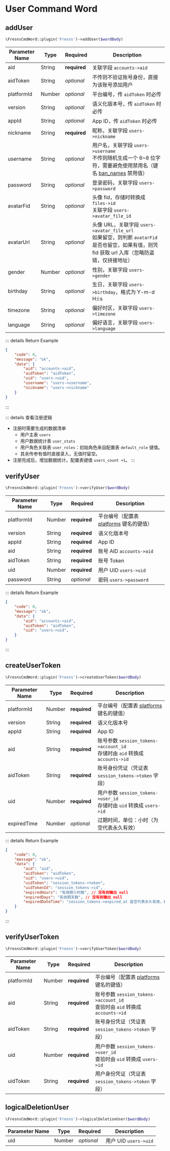 # User Command Word

## addUser

```php
\FresnsCmdWord::plugin('Fresns')->addUser($wordBody)
```
| Parameter Name | Type | Required | Description |
| --- | --- | --- | --- |
| aid | String | **required** | 关联字段 `accounts->aid` |
| aidToken | String | *optional* | 不传则不验证账号身份，直接为该账号添加用户 |
| platformId | Number | *optional* | 平台编号，传 `aidToken` 时必传 |
| version | String | *optional* | 语义化版本号，传 `aidToken` 时必传 |
| appId | String | *optional* | App ID，传 `aidToken` 时必传 |
| nickname | String | **required** | 昵称，关联字段 `users->nickname` |
| username | String | *optional* | 用户名，关联字段 `users->username`<br>不传则随机生成一个 6~8 位字符，需要避免使用禁用名（键名 [ban_names](../../database/dictionary/ban-names.md) 禁用值） |
| password | String | *optional* | 登录密码，关联字段 `users->password` |
| avatarFid | String | *optional* | 头像 fid，存储时转换成 `files->id`<br>关联字段 `users->avatar_file_id` |
| avatarUrl | String | *optional* | 头像 URL，关联字段 `users->avatar_file_url`<br>如果留空，则判断 `avatarFid` 是否也留空，如果有值，则凭 fid 获取 url 入库（忽略防盗链，仅拼接地址） |
| gender | Number | *optional* | 性别，关联字段 `users->gender` |
| birthday | String | *optional* | 生日，关联字段 `users->birthday`，格式为 Y-m-d H:i:s |
| timezone | String | *optional* | 偏好时区，关联字段 `users->timezone` |
| language | String | *optional* | 偏好语言，关联字段 `users->language` |

::: details Return Example
```json
{
    "code": 0,
    "message": "ok",
    "data": {
        "aid": "accounts->aid",
        "aidToken": "aidToken",
        "uid": "users->uid",
        "username": "users->username",
        "nickname": "users->nickname"
    }
}
```
:::

::: details 查看注册逻辑
- 注册时需要生成的数据清单
    - 用户主表 `users`
    - 用户数据统计表 `user_stats`
    - 用户角色关联表 `user_roles`：初始角色来自配置表 `default_role` 键值。
    - 其余传参有值时直接录入，无值时留空。
- 注册完成后，增加数据统计。配置表键值 `users_count +1`。
:::

## verifyUser

```php
\FresnsCmdWord::plugin('Fresns')->verifyUser($wordBody)
```
| Parameter Name | Type | Required | Description |
| --- | --- | --- | --- |
| platformId | Number | **required** | 平台编号（配置表 [platforms](../../database/dictionary/platforms.md) 键名的键值） |
| version | String | **required** | 语义化版本号 |
| appId | String | **required** | App ID |
| aid | String | **required** | 账号 AID `accounts->aid` |
| aidToken | String | **required** | 账号 Token |
| uid | Number | **required** | 用户 UID `users->uid` |
| password | String | *optional* | 密码 `users->password` |

::: details Return Example
```json
{
    "code": 0,
    "message": "ok",
    "data": {
        "aid": "accounts->aid",
        "aidToken": "aidToken",
        "uid": "users->uid",
    }
}
```
:::

## createUserToken

```php
\FresnsCmdWord::plugin('Fresns')->createUserToken($wordBody)
```
| Parameter Name | Type | Required | Description |
| --- | --- | --- | --- |
| platformId | Number | **required** | 平台编号（配置表 [platforms](../../database/dictionary/platforms.md) 键名的键值） |
| version | String | **required** | 语义化版本号 |
| appId | String | **required** | App ID |
| aid | String | **required** | 账号参数 `session_tokens->account_id`<br>存储时由 `aid` 转换成 `accounts->id` |
| aidToken | String | **required** | 账号身份凭证（凭证表 `session_tokens->token` 字段） |
| uid | Number | **required** | 用户参数 `session_tokens->user_id`<br>存储时由 `uid` 转换成 `users->id` |
| expiredTime | Number | *optional* | 过期时间，单位：小时（为空代表永久有效） |

::: details Return Example
```json
{
    "code": 0,
    "message": "ok",
    "data": {
        "aid": "aid",
        "aidToken": "aidToken",
        "uid": "users->uid",
        "uidToken": "session_tokens->token",
        "uidTokenId": "session_tokens->id",
        "expiredHours": "有效期小时数", // 没有则输出 null
        "expiredDays": "有效期天数", // 没有则输出 null
        "expiredDateTime": "session_tokens->expired_at 留空代表永久有效，格式为 Y-m-d H:i:s", // 没有则输出 null
    }
}
```
:::

## verifyUserToken

```php
\FresnsCmdWord::plugin('Fresns')->verifyUserToken($wordBody)
```
| Parameter Name | Type | Required | Description |
| --- | --- | --- | --- |
| platformId | Number | **required** | 平台编号（配置表 [platforms](../../database/dictionary/platforms.md) 键名的键值） |
| aid | String | **required** | 账号参数 `session_tokens->account_id`<br>查验时由 `aid` 转换成 `accounts->id` |
| aidToken | String | **required** | 账号身份凭证（凭证表 `session_tokens->token` 字段） |
| uid | Number | **required** | 用户参数 `session_tokens->user_id`<br>查验时由 `uid` 转换成 `users->id` |
| uidToken | String | **required** | 用户身份凭证（凭证表 `session_tokens->token` 字段） |

## logicalDeletionUser

```php
\FresnsCmdWord::plugin('Fresns')->logicalDeletionUser($wordBody)
```
| Parameter Name | Type | Required | Description |
| --- | --- | --- | --- |
| uid | Number | *optional* | 用户 UID `users->uid` |
